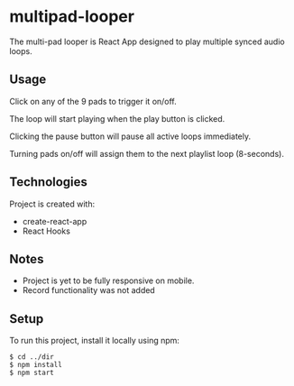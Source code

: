 # multipad-looper

The multi-pad looper is React App designed to play multiple synced audio loops.

## Usage
Click on any of the 9 pads to trigger it on/off.

The loop will start playing when the play button is clicked.

Clicking the pause button will pause all active loops immediately.

Turning pads on/off will assign them to the next playlist loop (8-seconds).

## Technologies
Project is created with:
* create-react-app
* React Hooks

## Notes
* Project is yet to be fully responsive on mobile.
* Record functionality was not added
	
## Setup
To run this project, install it locally using npm:
```
$ cd ../dir
$ npm install
$ npm start
